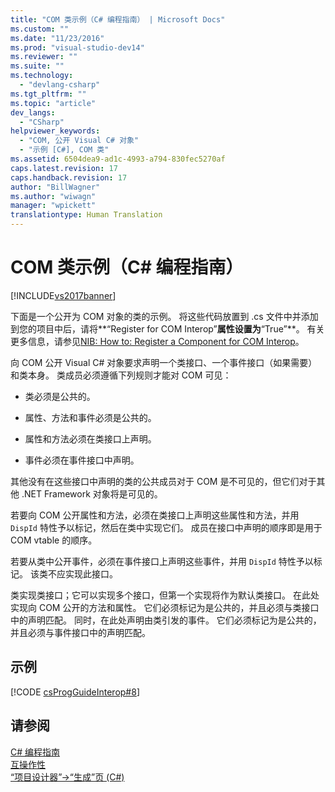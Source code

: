 ```yaml
---
title: "COM 类示例（C# 编程指南） | Microsoft Docs"
ms.custom: ""
ms.date: "11/23/2016"
ms.prod: "visual-studio-dev14"
ms.reviewer: ""
ms.suite: ""
ms.technology: 
  - "devlang-csharp"
ms.tgt_pltfrm: ""
ms.topic: "article"
dev_langs: 
  - "CSharp"
helpviewer_keywords: 
  - "COM, 公开 Visual C# 对象"
  - "示例 [C#], COM 类"
ms.assetid: 6504dea9-ad1c-4993-a794-830fec5270af
caps.latest.revision: 17
caps.handback.revision: 17
author: "BillWagner"
ms.author: "wiwagn"
manager: "wpickett"
translationtype: Human Translation
---
```

# COM 类示例（C# 编程指南）
[!INCLUDE[vs2017banner](../../../csharp/includes/vs2017banner.md)]

下面是一个公开为 COM 对象的类的示例。  将这些代码放置到 .cs 文件中并添加到您的项目中后，请将**“Register for COM Interop”**属性设置为**“True”**。  有关更多信息，请参见[NIB: How to: Register a Component for COM Interop](http://msdn.microsoft.com/zh-cn/4de7d474-56e8-4027-994d-d47ca4725c5e)。  
  
 向 COM 公开 Visual C\# 对象要求声明一个类接口、一个事件接口（如果需要）和类本身。  类成员必须遵循下列规则才能对 COM 可见：  
  
-   类必须是公共的。  
  
-   属性、方法和事件必须是公共的。  
  
-   属性和方法必须在类接口上声明。  
  
-   事件必须在事件接口中声明。  
  
 其他没有在这些接口中声明的类的公共成员对于 COM 是不可见的，但它们对于其他 .NET Framework 对象将是可见的。  
  
 若要向 COM 公开属性和方法，必须在类接口上声明这些属性和方法，并用 `DispId` 特性予以标记，然后在类中实现它们。  成员在接口中声明的顺序即是用于 COM vtable 的顺序。  
  
 若要从类中公开事件，必须在事件接口上声明这些事件，并用 `DispId` 特性予以标记。  该类不应实现此接口。  
  
 类实现类接口；它可以实现多个接口，但第一个实现将作为默认类接口。  在此处实现向 COM 公开的方法和属性。  它们必须标记为是公共的，并且必须与类接口中的声明匹配。  同时，在此处声明由类引发的事件。  它们必须标记为是公共的，并且必须与事件接口中的声明匹配。  
  
## 示例  
 [!CODE [csProgGuideInterop#8](../CodeSnippet/VS_Snippets_VBCSharp/csProgGuideInterop#8)]  
  
## 请参阅  
 [C\# 编程指南](../../../csharp/programming-guide/index.md)   
 [互操作性](../../../csharp/programming-guide/interop/interoperability.md)   
 [“项目设计器”\-\>“生成”页 \(C\#\)](/visual-studio/ide/reference/build-page-project-designer-csharp)